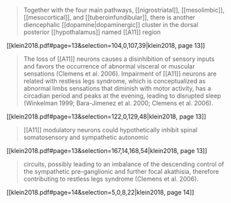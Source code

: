 > Together with the four main pathways, [[nigrostriatal]], [[mesolimbic]], [[mesocortical]], and [[tuberoinfundibular]], there is another diencephalic [[dopamine|dopaminergic]] cluster in the dorsal posterior [[hypothalamus]] named [[A11]] region

[[klein2018.pdf#page=13&selection=104,0,107,39|klein2018, page 13]]

> The loss of [[A11]] neurons causes a disinhibition of sensory inputs and favors the occurrence of abnormal visceral or muscular sensations (Clemens et al. 2006). Impairment of [[A11]] neurons are related with restless legs syndrome, which is conceptualized as abnormal limbs sensations that diminish with motor activity, has a circadian period and peaks at the evening, leading to disrupted sleep (Winkelman 1999; Bara-Jimenez et al. 2000; Clemens et al. 2006). 

[[klein2018.pdf#page=13&selection=122,0,129,48|klein2018, page 13]]

> [[A11]] modulatory neurons could hypothetically inhibit spinal somatosensory and sympathetic autonomic

[[klein2018.pdf#page=13&selection=167,14,168,54|klein2018, page 13]]

> circuits, possibly leading to an imbalance of the descending control of the sympathetic pre-ganglionic and further focal akathisia, therefore contributing to restless legs syndrome (Clemens et al. 2006).

[[klein2018.pdf#page=14&selection=5,0,8,22|klein2018, page 14]]